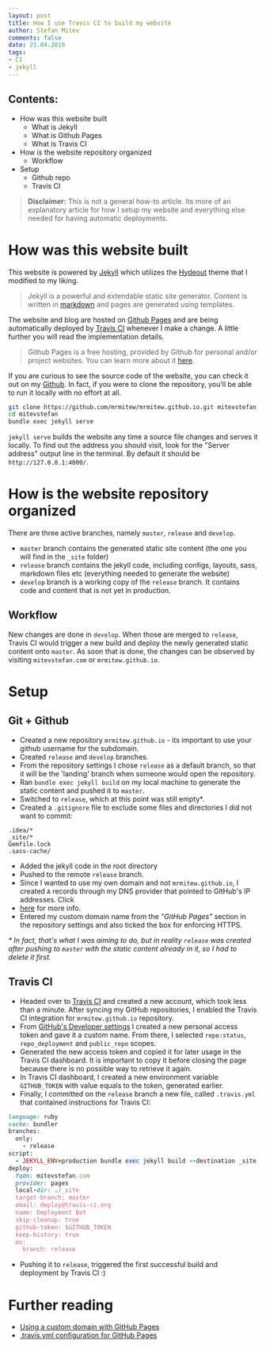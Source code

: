 ```yaml
---
layout: post
title: How I use Travis CI to build my website
author: Stefan Mitev
comments: false
date: 21.04.2019
tags:
- CI
- jekyll
---
```


## Contents:
- How was this website built
  - What is Jekyll
  - What is Github Pages
  - What is Travis CI
- How is the website repository organized
  - Workflow
- Setup
  - Github repo
  - Travis CI
  
> **Disclaimer:** This is not a general how-to article. Its more of an explanatory article for how I setup my website and everything else needed for having automatic deployments. 

# How was this website built

This website is powered by [Jekyll](https://jekyllrb.com/) which utilizes the [Hydeout](https://github.com/fongandrew/hydeout) theme that I modified to my liking.
 
> Jekyll is a powerful and extendable static site generator. Content is written in [markdown](TODO) and pages are generated using templates.
 
The website and blog are hosted on [Github Pages](https://pages.github.com/) and are being automatically deployed by [Travis CI](https://travis-ci.org/) whenever I make a change. A little further you will read the implementation details.

> Github Pages is a free hosting, provided by Github for personal and/or project websites. You can learn more about it [here](https://pages.github.com/).

If you are curious to see the source code of the website, you can check it out on my [Github](https://github.com/mrmitew/mrmitew.github.io/). In fact, if you were to clone the repository, you'll be able to run it locally with no effort at all.

```bash
git clone https://github.com/mrmitew/mrmitew.github.io.git mitevstefan
cd mitevstefan
bundle exec jekyll serve
```

`jekyll serve` builds the website any time a source file changes and serves it locally. To find out the address you should visit, look for the "Server address" output line in the terminal. By default it should be `http://127.0.0.1:4000/`.

# How is the website repository organized

There are three active branches, namely `master`, `release` and `develop`.

- `master` branch contains the generated static site content (the one you will find in the `_site` folder)
- `release` branch contains the jekyll code, including configs, layouts, sass, markdown files etc (everything needed to generate the website) 
- `develop` branch is a working copy of the `release` branch. It contains code and content that is not yet in production.

## Workflow

New changes are done in `develop`. When those are merged to `release`, Travis CI would trigger a new build and deploy the newly generated static content onto `master`. As soon that is done, the changes can be observed by visiting `mitevstefan.com` or `mrmitew.github.io`.

# Setup

## Git + Github

- Created a new repository `mrmitew.github.io` - its important to use your github username for the subdomain.
- Created `release` and `develop` branches.
- From the repository settings I chose `release` as a default branch, so that it will be the 'landing' branch when someone would open the repository. 
- Ran `bundle exec jekyll build` on my local machine to generate the static content and pushed it to `master`.
- Switched to `release`, which at this point was still empty*.
- Created a `.gitignore` file to exclude some files and directories I did not want to commit:
```
.idea/*
_site/*
Gemfile.lock
.sass-cache/
```
- Added the jekyll code in the root directory
- Pushed to the remote `release` branch.
- Since I wanted to use my own domain and not `mrmitew.github.io`, I created `A` records through my DNS provider that pointed to GitHub's IP addresses. Click 
- [here](https://help.github.com/en/articles/using-a-custom-domain-with-github-pages) for more info.
- Entered my custom domain name from the _"GitHub Pages"_ section in the repository settings and also ticked the box for enforcing HTTPS.

_* In fact, that's what I was aiming to do, but in reality `release` was created after pushing to `master` with the static content already in it, so I had to delete it first._

## Travis CI

- Headed over to [Travis CI](https://travis-ci.org/) and created a new account, which took less than a minute. After syncing my GitHub repositories, I enabled the Travis CI integration for `mrmitew.github.io` repository.
- From [GitHub's Developer settings](https://github.com/settings/tokens) I created a new personal access token and gave it a custom name. From there, I selected `repo:status`, `repo_deployment` and `public_repo` scopes.
- Generated the new access token and copied it for later usage in the Travis CI dashboard. It is important to copy it before closing the page because there is no possible way to retrieve it again.
- In Travis CI dashboard, I created a new environment variable `GITHUB_TOKEN` with value equals to the token, generated earlier.
- Finally, I committed on the `release` branch a new file, called `.travis.yml` that contained instructions for Travis CI:

```ruby
language: ruby
cache: bundler
branches:
  only:
    - release
script:
  - JEKYLL_ENV=production bundle exec jekyll build --destination _site
deploy:
  fqdn: mitevstefan.com
  provider: pages
  local-dir: ./_site
  target-branch: master
  email: deploy@travis-ci.org
  name: Deployment Bot
  skip-cleanup: true
  github-token: $GITHUB_TOKEN
  keep-history: true
  on:
    branch: release
```
- Pushing it to `release`, triggered the first successful build and deployment by Travis CI :)

# Further reading
- [Using a custom domain with GitHub Pages](https://help.github.com/en/articles/using-a-custom-domain-with-github-pages)
- [.travis.yml configuration for GitHub Pages](https://docs.travis-ci.com/user/deployment/pages/)